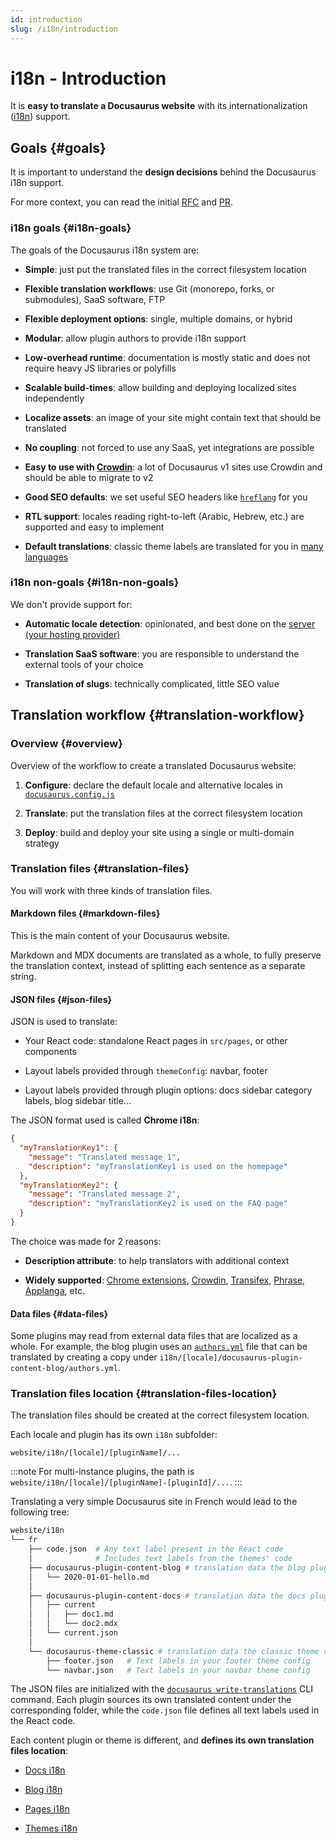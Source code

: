 ```yaml
---
id: introduction
slug: /i18n/introduction
---
```


# i18n - Introduction

It is **easy to translate a Docusaurus website** with its internationalization ([i18n](https://en.wikipedia.org/wiki/Internationalization_and_localization)) support.

## Goals {#goals}

It is important to understand the **design decisions** behind the Docusaurus i18n support.

For more context, you can read the initial [RFC](https://github.com/facebook/docusaurus/issues/3317) and [PR](https://github.com/facebook/docusaurus/pull/3325).

### i18n goals {#i18n-goals}

The goals of the Docusaurus i18n system are:

- **Simple**: just put the translated files in the correct filesystem location

- **Flexible translation workflows**: use Git (monorepo, forks, or submodules), SaaS software, FTP

- **Flexible deployment options**: single, multiple domains, or hybrid

- **Modular**: allow plugin authors to provide i18n support

- **Low-overhead runtime**: documentation is mostly static and does not require heavy JS libraries or polyfills

- **Scalable build-times**: allow building and deploying localized sites independently

- **Localize assets**: an image of your site might contain text that should be translated

- **No coupling**: not forced to use any SaaS, yet integrations are possible

- **Easy to use with [Crowdin](https://crowdin.com/)**: a lot of Docusaurus v1 sites use Crowdin and should be able to migrate to v2

- **Good SEO defaults**: we set useful SEO headers like [`hreflang`](https://developers.google.com/search/docs/advanced/crawling/localized-versions) for you

- **RTL support**: locales reading right-to-left (Arabic, Hebrew, etc.) are supported and easy to implement

- **Default translations**: classic theme labels are translated for you in [many languages](https://github.com/facebook/docusaurus/tree/main/packages/docusaurus-theme-translations/locales)

### i18n non-goals {#i18n-non-goals}

We don't provide support for:

- **Automatic locale detection**: opinionated, and best done on the [server (your hosting provider)](../deployment.mdx)

- **Translation SaaS software**: you are responsible to understand the external tools of your choice

- **Translation of slugs**: technically complicated, little SEO value

## Translation workflow {#translation-workflow}

### Overview {#overview}

Overview of the workflow to create a translated Docusaurus website:

1. **Configure**: declare the default locale and alternative locales in [`docusaurus.config.js`](../api/docusaurus.config.js.md#i18n)

2. **Translate**: put the translation files at the correct filesystem location

3. **Deploy**: build and deploy your site using a single or multi-domain strategy

### Translation files {#translation-files}

You will work with three kinds of translation files.

#### Markdown files {#markdown-files}

This is the main content of your Docusaurus website.

Markdown and MDX documents are translated as a whole, to fully preserve the translation context, instead of splitting each sentence as a separate string.

#### JSON files {#json-files}

JSON is used to translate:

- Your React code: standalone React pages in `src/pages`, or other components

- Layout labels provided through `themeConfig`: navbar, footer

- Layout labels provided through plugin options: docs sidebar category labels, blog sidebar title...

The JSON format used is called **Chrome i18n**:

```json
{
  "myTranslationKey1": {
    "message": "Translated message 1",
    "description": "myTranslationKey1 is used on the homepage"
  },
  "myTranslationKey2": {
    "message": "Translated message 2",
    "description": "myTranslationKey2 is used on the FAQ page"
  }
}
```

The choice was made for 2 reasons:

- **Description attribute**: to help translators with additional context

- **Widely supported**: [Chrome extensions](https://developer.chrome.com/docs/extensions/mv2/i18n-messages/), [Crowdin](https://support.crowdin.com/file-formats/chrome-json/), [Transifex](https://docs.transifex.com/formats/chrome-json), [Phrase](https://help.phrase.com/help/chrome-json-messages), [Applanga](https://www.applanga.com/docs/formats/chrome_i18n_json), etc.

#### Data files {#data-files}

Some plugins may read from external data files that are localized as a whole. For example, the blog plugin uses an [`authors.yml`](../blog.mdx#global-authors) file that can be translated by creating a copy under `i18n/[locale]/docusaurus-plugin-content-blog/authors.yml`.

### Translation files location {#translation-files-location}

The translation files should be created at the correct filesystem location.

Each locale and plugin has its own `i18n` subfolder:

```
website/i18n/[locale]/[pluginName]/...
```

:::note
For multi-instance plugins, the path is `website/i18n/[locale]/[pluginName]-[pluginId]/...`.
:::

Translating a very simple Docusaurus site in French would lead to the following tree:

```bash
website/i18n
└── fr
    ├── code.json  # Any text label present in the React code
    │              # Includes text labels from the themes' code
    ├── docusaurus-plugin-content-blog # translation data the blog plugin needs
    │   └── 2020-01-01-hello.md
    │
    ├── docusaurus-plugin-content-docs # translation data the docs plugin needs
    │   ├── current
    │   │   ├── doc1.md
    │   │   └── doc2.mdx
    │   └── current.json
    │
    └── docusaurus-theme-classic # translation data the classic theme needs
        ├── footer.json   # Text labels in your footer theme config
        └── navbar.json   # Text labels in your navbar theme config
```

The JSON files are initialized with the [`docusaurus write-translations`](../cli.md#docusaurus-write-translations-sitedir) CLI command. Each plugin sources its own translated content under the corresponding folder, while the `code.json` file defines all text labels used in the React code.

Each content plugin or theme is different, and **defines its own translation files location**:

- [Docs i18n](../api/plugins/plugin-content-docs.md#i18n)

- [Blog i18n](../api/plugins/plugin-content-blog.md#i18n)

- [Pages i18n](../api/plugins/plugin-content-pages.md#i18n)

- [Themes i18n](../api/themes/theme-configuration.md#i18n)